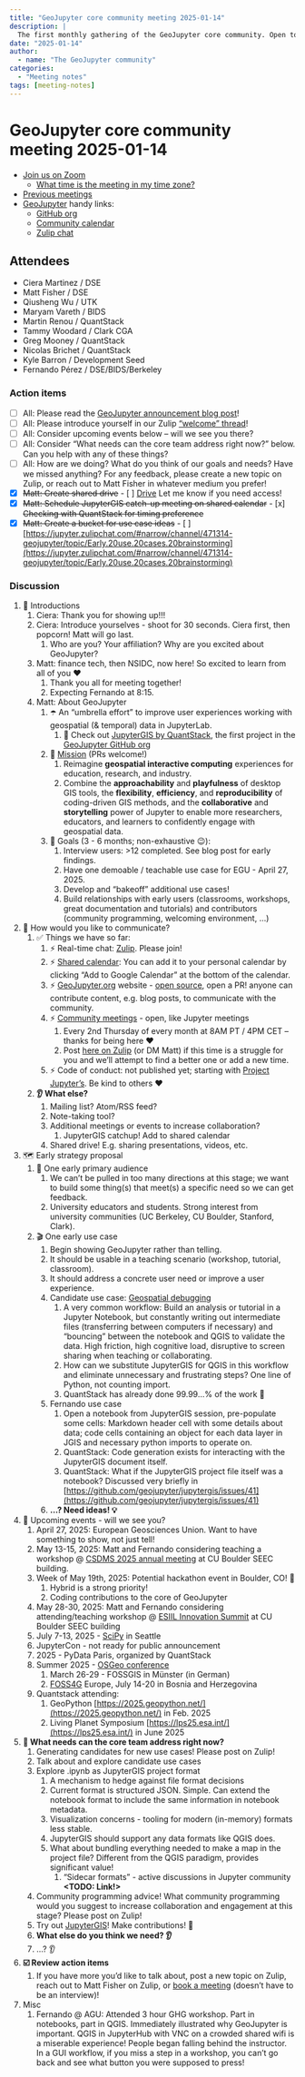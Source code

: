 ```yaml
---
title: "GeoJupyter core community meeting 2025-01-14"
description: |
  The first monthly gathering of the GeoJupyter core community. Open to all!
date: "2025-01-14"
author:
  - name: "The GeoJupyter community"
categories:
  - "Meeting notes"
tags: [meeting-notes]
---
```


# GeoJupyter core community meeting 2025-01-14

- [Join us on Zoom](https://berkeley.zoom.us/j/99659397059?pwd=519zZJlcAa1TCyJWRYyYbaYDfuaXNo.1)
  - [What time is the meeting in my time zone?](https://dateful.com/convert/utc?t=4pm)
- [Previous meetings](https://geojupyter.org/blog/#category=Meeting%20notes)
- [GeoJupyter](https://geojupyter.org) handy links:
  - [GitHub org](https://github.com/geojupyter)
  - [Community calendar](https://geojupyter.org/calendar.html)
  - [Zulip chat](https://jupyter.zulipchat.com/#narrow/channel/471314-geojupyter)


## Attendees

* Ciera Martinez / DSE
* Matt Fisher / DSE
* Qiusheng Wu / UTK
* Maryam Vareth / BIDS
* Martin Renou / QuantStack
* Tammy Woodard / Clark CGA
* Greg Mooney / QuantStack
* Nicolas Brichet / QuantStack
* Kyle Barron / Development Seed
* Fernando Pérez / DSE/BIDS/Berkeley

### Action items

- [ ] All: Please read the [GeoJupyter announcement blog post](https://geojupyter.org/blog/20250108-introducing-geojupyter/)!
- [ ] All: Please introduce yourself in our Zulip [“welcome” thread](https://jupyter.zulipchat.com/#narrow/channel/471314-geojupyter/topic/Welcome)!
- [ ] All: Consider upcoming events below – will we see you there?
- [ ] All: Consider “What needs can the core team address right now?” below. Can you help with any of these things?
- [ ] All: How are we doing? What do you think of our goals and needs? Have we missed anything? For any feedback, please create a new topic on Zulip, or reach out to Matt Fisher in whatever medium you prefer!
- [x] ~~Matt: Create shared drive~~
      - [ ] [Drive](https://drive.google.com/drive/folders/0AIppYlSqLkZNUk9PVA)  Let me know if you need access!
- [x] ~~Matt: Schedule JupyterGIS catch-up meeting on shared calendar~~
      - [x] ~~Checking with QuantStack for timing preference~~
- [x] ~~Matt: Create a bucket for use case ideas~~
      - [ ] [https://jupyter.zulipchat.com/#narrow/channel/471314-geojupyter/topic/Early.20use.20cases.20brainstorming](https://jupyter.zulipchat.com/#narrow/channel/471314-geojupyter/topic/Early.20use.20cases.20brainstorming)

### Discussion

1. 👋 Introductions
   1. Ciera: Thank you for showing up!!!
   2. Ciera: Introduce yourselves - shoot for 30 seconds. Ciera first, then popcorn! Matt will go last.
      1. Who are you? Your affiliation? Why are you excited about GeoJupyter?
   3. Matt: finance tech, then NSIDC, now here! So excited to learn from all of you ♥️
      1. Thank you all for meeting together!
      2. Expecting Fernando at 8:15.
   4. Matt: About GeoJupyter
      1. ☂️ An “umbrella effort” to improve user experiences working with geospatial (& temporal) data in JupyterLab.
         1. 🤩 Check out [JupyterGIS by QuantStack](https://github.com/geojupyter/jupytergis), the first project in the [GeoJupyter GitHub org](https://github.com/geojupyter)
      2. 🚀 [Mission](https://github.com/geojupyter/geojupyter.org/blob/main/elevator-pitch.md) (PRs welcome!)
         1. Reimagine **geospatial interactive computing** experiences for education, research, and industry.
         2. Combine the **approachability** and **playfulness** of desktop GIS tools, the **flexibility**, **efficiency**, and **reproducibility** of coding-driven GIS methods, and the **collaborative** and **storytelling** power of Jupyter to enable more researchers, educators, and learners to confidently engage with geospatial data.
      3. 🥅 Goals (3 - 6 months; non-exhaustive 😉):
         1. Interview users: >12 completed. See blog post for early findings.
         2. Have one demoable / teachable use case for EGU - April 27, 2025.
         3. Develop and “bakeoff” additional use cases!
         4. Build relationships with early users (classrooms, workshops, great documentation and tutorials) and contributors (community programming, welcoming environment, …)
2. 💬 How would you like to communicate?
   1. ✅ Things we have so far:
      1. ⚡ Real-time chat: [Zulip](https://jupyter.zulipchat.com/#narrow/channel/471314-geojupyter). Please join!
      2. ⚡ [Shared calendar](https://geojupyter.org/calendar.html): You can add it to your personal calendar by clicking “Add to Google Calendar” at the bottom of the calendar.
      3. ⚡ [GeoJupyter.org](http://GeoJupyter.org) website - [open source](https://github.com/geojupyter/geojupyter.org), open a PR! anyone can contribute content, e.g. blog posts, to communicate with the community.
      4. ⚡ [Community meetings](https://geojupyter.org/calendar) - open, like Jupyter meetings
         1. Every 2nd Thursday of every month at 8AM PT / 4PM CET – thanks for being here ♥️
         2. Post [here on Zulip](https://jupyter.zulipchat.com/#narrow/channel/471314-geojupyter/topic/Scheduling) (or DM Matt) if this time is a struggle for you and we’ll attempt to find a better one or add a new time.
      5. ⚡ Code of conduct: not published yet; starting with [Project Jupyter’s](https://jupyter.org/governance/conduct/code_of_conduct.html). Be kind to others ♥️
   2. **👂 What else?**
      1. Mailing list? Atom/RSS feed?
      2. Note-taking tool?
      3. Additional meetings or events to increase collaboration?
         1. JupyterGIS catchup! Add to shared calendar
      4. Shared drive! E.g. sharing presentations, videos, etc.
3. 🗺️ Early strategy proposal
   1. 👥 One early primary audience
      1. We can’t be pulled in too many directions at this stage; we want to build some thing(s) that meet(s) a specific need so we can get feedback.
      2. University educators and students. Strong interest from university communities (UC Berkeley, CU Boulder, Stanford, Clark).
   2. 🎬 One early use case
      1. Begin showing GeoJupyter rather than telling.
      2. It should be usable in a teaching scenario (workshop, tutorial, classroom).
      3. It should address a concrete user need or improve a user experience.
      4. Candidate use case: [Geospatial debugging](https://jupyter.zulipchat.com/#narrow/channel/471314-geojupyter/topic/.22Bouncing.22.20between.20JupyterGIS.20and.20a.20Jupyter.20Notebook/near/492346479)
         1. A very common workflow: Build an analysis or tutorial in a Jupyter Notebook, but constantly writing out intermediate files (transferring between computers if necessary)  and “bouncing” between the notebook and QGIS to validate the data. High friction, high cognitive load, disruptive to screen sharing when teaching or collaborating.
         2. How can we substitute JupyterGIS for QGIS in this workflow and eliminate unnecessary and frustrating steps? One line of Python, not counting import.
         3. QuantStack has already done 99.99…% of the work 🎉
      5. Fernando use case
         1. Open a notebook from JupyterGIS session, pre-populate some cells: Markdown header cell with some details about data; code cells containing an object for each data layer in JGIS and necessary python imports to operate on.
         2. QuantStack: Code generation exists for interacting with the JupyterGIS document itself.
         3. QuantStack: What if the JupyterGIS project file itself was a notebook?
            Discussed very briefly in [https://github.com/geojupyter/jupytergis/issues/41](https://github.com/geojupyter/jupytergis/issues/41)
      6. **…? Need ideas! 💡**
4. 📅 Upcoming events - will we see you?
   1. April 27, 2025: European Geosciences Union. Want to have something to show, not just tell!
   2. May 13-15, 2025: Matt and Fernando considering teaching a workshop @ [CSDMS 2025 annual meeting](https://csdms.colorado.edu/wiki/ESPIn2025) at CU Boulder SEEC building.
   3. Week of May 19th, 2025: Potential hackathon event in Boulder, CO! 🥳
      1. Hybrid is a strong priority!
      2. Coding contributions to the core of GeoJupyter
   4. May 28-30, 2025: Matt and Fernando considering attending/teaching workshop @ [ESIIL Innovation Summit](https://esiil.org/2025-esiil-innovation-summit) at CU Boulder SEEC building
   5. July 7-13, 2025 - [SciPy](https://www.scipy2025.scipy.org/) in Seattle
   6. JupyterCon - not ready for public announcement
   7. 2025 - PyData Paris, organized by QuantStack
   8. Summer 2025 - [OSGeo conference](https://www.osgeo.org/events/)
      1. March 26-29 - FOSSGIS in Münster (in German)
      2. [FOSS4G](https://2025.foss4g.org/) Europe, July 14-20 in Bosnia and Herzegovina
   9. Quantstack attending:
      1. GeoPython [https://2025.geopython.net/](https://2025.geopython.net/) in Feb. 2025
      2. Living Planet Symposium [https://lps25.esa.int/](https://lps25.esa.int/) in June 2025
5. **💪 What needs can the core team address right now?**
   1. Generating candidates for new use cases! Please post on Zulip!
   2. Talk about and explore candidate use cases
   3. Explore .ipynb as JupyterGIS project format
      1. A mechanism to hedge against file format decisions
      2. Current format is structured JSON. Simple. Can extend the notebook format to include the same information in notebook metadata.
      3. Visualization concerns - tooling for modern (in-memory) formats less stable.
      4. JupyterGIS should support any data formats like QGIS does.
      5. What about bundling everything needed to make a map in the project file? Different from the QGIS paradigm, provides significant value!
         1. “Sidecar formats” - active discussions in Jupyter community **<TODO: Link!>**
   4. Community programming advice! What community programming would you suggest to increase collaboration and engagement at this stage? Please post on Zulip!
   5. Try out [JupyterGIS](https://github.com/geojupyter/jupytergis)! Make contributions! 🚀
   6. **What else do you think we need? 👂**
   7. …? 👂
6. **☑️ Review action items**
   1. If you have more you’d like to talk about, post a new topic on Zulip, reach out to Matt Fisher on Zulip, or [book a meeting](https://geojupyter.org/interviews/sign-up.html) (doesn’t have to be an interview)!
7. Misc
   1. Fernando @ AGU: Attended 3 hour GHG workshop. Part in notebooks, part in QGIS. Immediately illustrated why GeoJupyter is important. QGIS in JupyterHub with VNC on a crowded shared wifi is a miserable experience! People began falling behind the instructor. In a GUI workflow, if you miss a step in a workshop, you can’t go back and see what button you were supposed to press!
